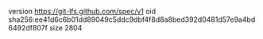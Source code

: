 version https://git-lfs.github.com/spec/v1
oid sha256:ee41d6c6b01dd89049c5ddc9dbf4f8d8a8bed392d0481d57e9a4bd6492df807f
size 2804
